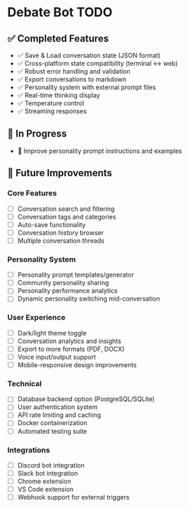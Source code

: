 # Debate Bot TODO

## ✅ Completed Features

- ✅ Save & Load conversation state (JSON format)
- ✅ Cross-platform state compatibility (terminal ↔ web)
- ✅ Robust error handling and validation
- ✅ Export conversations to markdown
- ✅ Personality system with external prompt files
- ✅ Real-time thinking display
- ✅ Temperature control
- ✅ Streaming responses

## 🔄 In Progress

- 📝 Improve personality prompt instructions and examples

## 🎯 Future Improvements

### Core Features
- [ ] Conversation search and filtering
- [ ] Conversation tags and categories  
- [ ] Auto-save functionality
- [ ] Conversation history browser
- [ ] Multiple conversation threads

### Personality System
- [ ] Personality prompt templates/generator
- [ ] Community personality sharing
- [ ] Personality performance analytics
- [ ] Dynamic personality switching mid-conversation

### User Experience
- [ ] Dark/light theme toggle
- [ ] Conversation analytics and insights
- [ ] Export to more formats (PDF, DOCX)
- [ ] Voice input/output support
- [ ] Mobile-responsive design improvements

### Technical
- [ ] Database backend option (PostgreSQL/SQLite)
- [ ] User authentication system
- [ ] API rate limiting and caching
- [ ] Docker containerization
- [ ] Automated testing suite

### Integrations
- [ ] Discord bot integration
- [ ] Slack bot integration
- [ ] Chrome extension
- [ ] VS Code extension
- [ ] Webhook support for external triggers